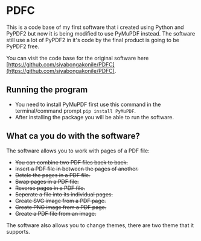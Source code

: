 # PDFC
This is a code base of my first software that i created using Python and PyPDF2 but now it is being modified to use PyMuPDF instead. The software still use a lot of PyPDF2 in it's code by the final 
product is going to be PyPDF2 free.

You can visit the code base for the original software here [https://github.com/siyabongakonile/PDFC](https://github.com/siyabongakonile/PDFC).

## Running the program
- You need to install PyMuPDF first use this command in the terminal/command prompt `pip install PyMuPDF`.
- After installing the package you will be able to run the software.

## What ca you do with the software?
The software allows you to work with pages of a PDF file:
- <strike>You can combine two PDF files back to back.</strike>
- <strike>Insert a PDF file in between the pages of another.</strike>
- <strike>Detele the pages in a PDF file.</strike>
- <strike>Swap pages in a PDF file.</strike>
- <strike>Reverse pages in a PDF file.</strike>
- <strike>Seperate a file into its individual pages.</strike>
- <strike>Create SVG image from a PDF page.</strike>
- <strike>Create PNG image from a PDF page.</strike>
- <strike>Create a PDF file from an image.</strike>

The software also allows you to change themes, there are two theme that it supports.
